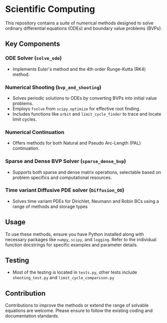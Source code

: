 # Scientific Computing

This repository contains a suite of numerical methods designed to solve ordinary differential equations (ODEs) and boundary value problems (BVPs).

## Key Components

### ODE Solver (`solve_ode`)

- Implements Euler's method and the 4th order Runge-Kutta (RK4) method.

### Numerical Shooting (`bvp_and_shooting`)

- Solves periodic solutions to ODEs by converting BVPs into initial value problems.
- Employs `fsolve` from `scipy.optimize` for effective root finding.
- Includes functions like `orbit` and `limit_cycle_finder` to trace and locate limit cycles.

### Numerical Continuation

- Offers methods for both Natural and Pseudo Arc-Length (PAL) continuation.

### Sparse and Dense BVP Solver (`sparse_dense_bvp`)

- Supports both sparse and dense matrix operations, selectable based on problem specifics and computational resources.

### Time variant Diffusive PDE solver (`Diffusion_OO`)

- Solves time variant PDEs for Dirichlet, Neumann and Robin BCs using a range of methods and storage types

## Usage

To use these methods, ensure you have Python installed along with necessary packages like `numpy`, `scipy`, and `logging`. Refer to the individual function docstrings for specific examples and parameter details.

## Testing
- Most of the testing is located in `tests.py`, other tests include `shooting_test.py` and `limit_cycle_comparison.py`
  
## Contribution

Contributions to improve the methods or extend the range of solvable equations are welcome. Please ensure to follow the existing coding and documentation standards.

